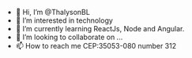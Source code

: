 - 👋 Hi, I’m @ThalysonBL
- 👀 I’m interested in technology
- 🌱 I’m currently learning ReactJs, Node and Angular.
- 💞️ I’m looking to collaborate on ...
- 📫 How to reach me CEP:35053-080 number 312

<!---
ThalysonBL/ThalysonBL is a ✨ special ✨ repository because its `README.md` (this file) appears on your GitHub profile.
You can click the Preview link to take a look at your changes.
--->
